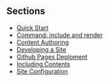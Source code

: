 ## Sections
- <a href="{{baseUrl}}/sections/userQuickStart.html">Quick Start</a>
- <a href="{{baseUrl}}/sections/includeAndRender.html">Command: include and render</a>
- <a href="{{baseUrl}}/sections/contentAuthoring.html">Content Authoring</a>
- <a href="{{baseUrl}}/sections/developingASite.html">Developing a Site</a>
- <a href="{{baseUrl}}/sections/ghpagesDeployment.html">Github Pages Deploment</a>
- <a href="{{baseUrl}}/sections/includingContents.html">Including Contents</a>
- <a href="{{baseUrl}}/sections/siteConfiguration.html">Site Configuration</a>
